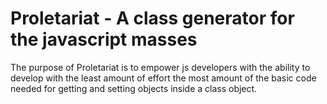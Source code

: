 # Proletariat - A class generator for the javascript masses

The purpose of Proletariat is to empower js developers with the ability to develop with the least amount of effort the most amount of the basic code needed for getting and setting objects inside a class object.
